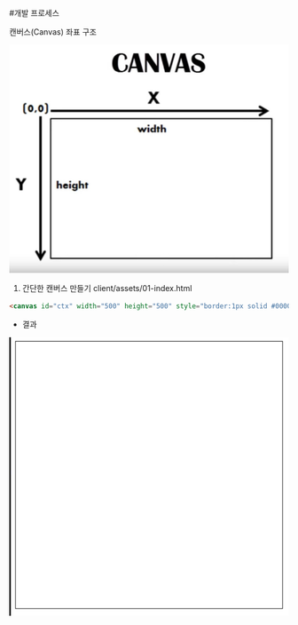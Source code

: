 #개발 프로세스

캔버스(Canvas) 좌표 구조

![CANVAS](./images/canvas-axis.jpg)

1. 간단한 캔버스 만들기
client/assets/01-index.html
```html
<canvas id="ctx" width="500" height="500" style="border:1px solid #000000;"></canvas>
```
- 결과

![결과](./images/01-index-result.png)

